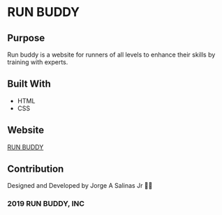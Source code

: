 # RUN BUDDY

## Purpose
Run buddy is a website for runners of all levels to enhance their skills by training with experts.

## Built With
* HTML
* CSS

## Website
[RUN BUDDY](https://jsalinas212.github.io/run-buddy/)

## Contribution
Designed and Developed by Jorge A Salinas Jr 💪🏻

### 2019 RUN BUDDY, INC
